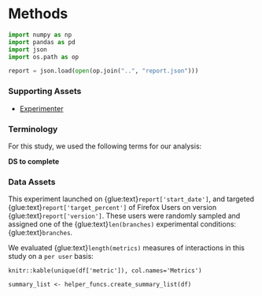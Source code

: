 # Methods

```python
import numpy as np
import pandas as pd
import json
import os.path as op
```

```python
report = json.load(open(op.join("..", "report.json")))
```

### Supporting Assets
- [Experimenter]({glue:text}`f'https://experimenter.services.mozilla.com/experiments/{report['experimenter_name']}'`)

### Terminology

For this study, we used the following terms for our analysis:

__DS to complete__

### Data Assets
This experiment launched on {glue:text}`report['start_date']`, and targeted {glue:text}`report['target_percent']` of Firefox Users on version {glue:text}`report['version']`. These users were randomly sampled and assigned one of the {glue:text}`len(branches)` experimental conditions: {glue:text}`branches`.

We evaluated {glue:text}`length(metrics)` measures of interactions in this study on a `per user` basis:

```{r}
knitr::kable(unique(df['metric']), col.names='Metrics')
```


```{r}
summary_list <- helper_funcs.create_summary_list(df)
```